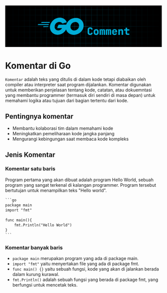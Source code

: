 ![Go Comment](../images/go-comment.png)

# Komentar di Go

`Komentar` adalah teks yang ditulis di dalam kode tetapi diabaikan oleh compiler atau interpreter saat program dijalankan. Komentar digunakan untuk memberikan penjelasan tentang kode, catatan, atau dokuemntasi yang membantu programmer (termasuk diri sendiri di masa depan) untuk memahami logika atau tujuan dari bagian tertentu dari kode.

## Pentingnya komentar

- Membantu kolaborasi tim dalam memahami kode
- Meningkatkan pemeliharaan kode jangka panjang
- Mengurangi kebingungan saat membaca kode kompleks

## Jenis Komentar

### Komentar satu baris

Program pertama yang akan dibuat adalah program Hello World, sebuah program yang sangat terkenal di kalangan programmer. Program tersebut bertutujan untuk menampilkan teks "Hello world".

    ```go
    package main
    import "fmt"

    func main(){
        fmt.Println("Hello World")
    }
    ```

### Komentar banyak baris

- `package main` merupakan program yang ada di package main.
- `import "fmt"` yaitu menyertakan file yang ada di package fmt.
- `func main() {}` yaitu sebuah fungsi, kode yang akan di jalankan berada dalam kurung kurawal.
- `fmt.Println()` adalah sebuah fungsi yang berada di package fmt, yang berfungsi untuk mencetak teks.
